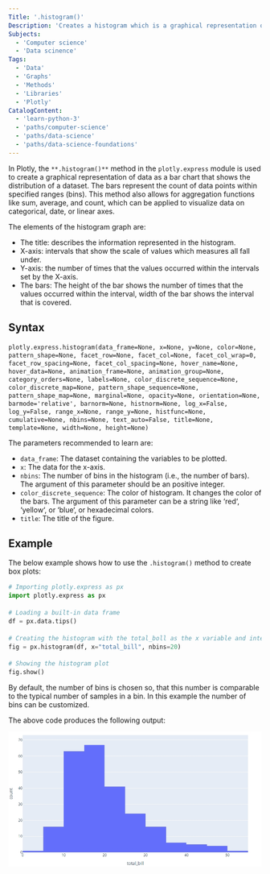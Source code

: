 ```yaml
---
Title: '.histogram()'
Description: 'Creates a histogram which is a graphical representation of the distribution of a dataset.'
Subjects: 
  - 'Computer science'
  - 'Data scinence'
Tags: 
  - 'Data'
  - 'Graphs'
  - 'Methods'
  - 'Libraries'
  - 'Plotly'
CatalogContent:
  - 'learn-python-3'
  - 'paths/computer-science'
  - 'paths/data-science'
  - 'paths/data-science-foundations'
---
```


In Plotly, the `**.histogram()**` method in the `plotly.express` module is used to create a graphical representation of data as a bar chart that shows the distribution of a dataset. The bars represent the count of data points within specified ranges (bins). This method also allows for aggregation functions like sum, average, and count, which can be applied to visualize data on categorical, date, or linear axes. 

The elements of the histogram graph are:
 - The title: describes the information represented in the histogram.
 - X-axis: intervals that show the scale of values which measures all fall under.
 - Y-axis: the number of times that the values occurred within the intervals set by the X-axis.
 - The bars: The height of the bar shows the number of times that the values occurred within the interval, width of the bar shows the interval that is covered.

## Syntax

```pseudo
plotly.express.histogram(data_frame=None, x=None, y=None, color=None, pattern_shape=None, facet_row=None, facet_col=None, facet_col_wrap=0, facet_row_spacing=None, facet_col_spacing=None, hover_name=None, hover_data=None, animation_frame=None, animation_group=None, category_orders=None, labels=None, color_discrete_sequence=None, color_discrete_map=None, pattern_shape_sequence=None, pattern_shape_map=None, marginal=None, opacity=None, orientation=None, barmode='relative', barnorm=None, histnorm=None, log_x=False, log_y=False, range_x=None, range_y=None, histfunc=None, cumulative=None, nbins=None, text_auto=False, title=None, template=None, width=None, height=None)
```
The parameters recommended to learn are:
- `data_frame`: The dataset containing the variables to be plotted.
- `x`: The data for the x-axis.
- `nbins`: The number of bins in the histogram (i.e., the number of bars). The argument of this parameter should be an positive integer.
- `color_discrete_sequence`: The color of histogram. It changes the color of the bars. The argument of this parameter can be a string like ‘red‘, ‘yellow‘, or ‘blue‘, or hexadecimal colors.
- `title`: The title of the figure.

## Example

The below example shows how to use the `.histogram()` method to create box plots:

```py
# Importing plotly.express as px
import plotly.express as px

# Loading a built-in data frame
df = px.data.tips()

# Creating the histogram with the total_boll as the x variable and integer "20" as nbins
fig = px.histogram(df, x="total_bill", nbins=20)

# Showing the histogram plot
fig.show()
```
By default, the number of bins is chosen so, that this number is comparable to the typical number of samples in a bin. In this example the number of bins can be customized.

The above code produces the following output:

![The output for the above example](<https://raw.githubusercontent.com/Codecademy/docs/main/media/plotly-express-histogram-example.png>)
